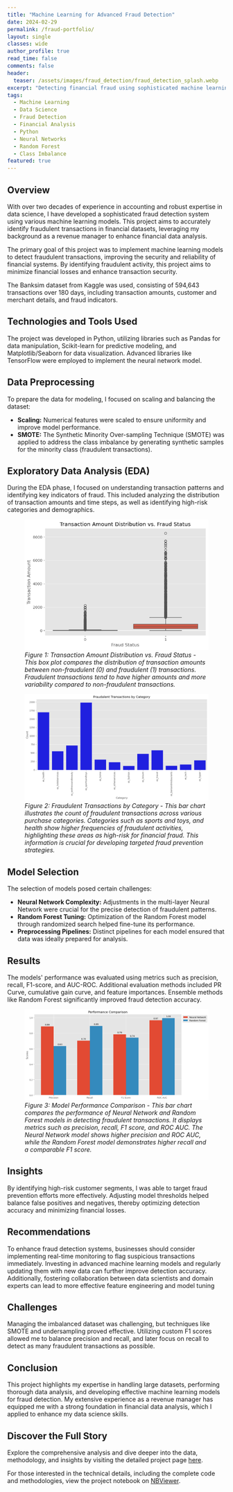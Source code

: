 ```yaml
---
title: "Machine Learning for Advanced Fraud Detection"
date: 2024-02-29
permalink: /fraud-portfolio/
layout: single
classes: wide
author_profile: true
read_time: false
comments: false
header:
  teaser: /assets/images/fraud_detection/fraud_detection_splash.webp
excerpt: "Detecting financial fraud using sophisticated machine learning techniques to enhance security and minimize losses."
tags:
  - Machine Learning
  - Data Science
  - Fraud Detection
  - Financial Analysis
  - Python
  - Neural Networks
  - Random Forest
  - Class Imbalance
featured: true
---
```

## Overview

With over two decades of experience in accounting and robust expertise in data science, I have developed a sophisticated fraud detection system using various machine learning models. This project aims to accurately identify fraudulent transactions in financial datasets, leveraging my background as a revenue manager to enhance financial data analysis.

The primary goal of this project was to implement machine learning models to detect fraudulent transactions, improving the security and reliability of financial systems. By identifying fraudulent activity, this project aims to minimize financial losses and enhance transaction security.

The Banksim dataset from Kaggle was used, consisting of 594,643 transactions over 180 days, including transaction amounts, customer and merchant details, and fraud indicators.

## Technologies and Tools Used

The project was developed in Python, utilizing libraries such as Pandas for data manipulation, Scikit-learn for predictive modeling, and Matplotlib/Seaborn for data visualization. Advanced libraries like TensorFlow were employed to implement the neural network model.

## Data Preprocessing

To prepare the data for modeling, I focused on scaling and balancing the dataset:
- **Scaling:** Numerical features were scaled to ensure uniformity and improve model performance.
- **SMOTE:** The Synthetic Minority Over-sampling Technique (SMOTE) was applied to address the class imbalance by generating synthetic samples for the minority class (fraudulent transactions).

## Exploratory Data Analysis (EDA)

During the EDA phase, I focused on understanding transaction patterns and identifying key indicators of fraud. This included analyzing the distribution of transaction amounts and time steps, as well as identifying high-risk categories and demographics.

<figure>
  <img src="/assets/images/fraud_detection/transaction_amount_distribution.png" alt="Transaction Amount Distribution">
  <figcaption style="text-align:left;"><em>Figure 1: Transaction Amount Distribution vs. Fraud Status - This box plot compares the distribution of transaction amounts between non-fraudulent (0) and fraudulent (1) transactions. Fraudulent transactions tend to have higher amounts and more variability compared to non-fraudulent transactions.</em></figcaption>
</figure>


<figure>
  <img src="/assets/images/fraud_detection/fraud_by_category.png" alt="Fraudulent Transactions by Category">
  <figcaption style="text-align:left;"><em>Figure 2: Fraudulent Transactions by Category - This bar chart illustrates the count of fraudulent transactions across various purchase categories. Categories such as sports and toys, and health show higher frequencies of fraudulent activities, highlighting these areas as high-risk for financial fraud. This information is crucial for developing targeted fraud prevention strategies.</em></figcaption>
</figure>


## Model Selection

The selection of models posed certain challenges:
- **Neural Network Complexity:** Adjustments in the multi-layer Neural Network were crucial for the precise detection of fraudulent patterns.
- **Random Forest Tuning:** Optimization of the Random Forest model through randomized search helped fine-tune its performance.
- **Preprocessing Pipelines:** Distinct pipelines for each model ensured that data was ideally prepared for analysis.

## Results

The models' performance was evaluated using metrics such as precision, recall, F1-score, and AUC-ROC. Additional evaluation methods included PR Curve, cumulative gain curve, and feature importances. Ensemble methods like Random Forest significantly improved fraud detection accuracy.

<figure>
  <img src="/assets/images/fraud_detection/model_performance.png" alt="Model Performance Comparison">
  <figcaption style="text-align:left;"><em>Figure 3: Model Performance Comparison - This bar chart compares the performance of Neural Network and Random Forest models in detecting fraudulent transactions. It displays metrics such as precision, recall, F1 score, and ROC AUC. The Neural Network model shows higher precision and ROC AUC, while the Random Forest model demonstrates higher recall and a comparable F1 score.</em></figcaption>
</figure>

## Insights

By identifying high-risk customer segments, I was able to target fraud prevention efforts more effectively. Adjusting model thresholds helped balance false positives and negatives, thereby optimizing detection accuracy and minimizing financial losses.

## Recommendations

To enhance fraud detection systems, businesses should consider implementing real-time monitoring to flag suspicious transactions immediately. Investing in advanced machine learning models and regularly updating them with new data can further improve detection accuracy. Additionally, fostering collaboration between data scientists and domain experts can lead to more effective feature engineering and model tuning

## Challenges

Managing the imbalanced dataset was challenging, but techniques like SMOTE and undersampling proved effective. Utilizing custom F1 scores allowed me to balance precision and recall, and later focus on recall to detect as many fraudulent transactions as possible.

## Conclusion

This project highlights my expertise in handling large datasets, performing thorough data analysis, and developing effective machine learning models for fraud detection. My extensive experience as a revenue manager has equipped me with a strong foundation in financial data analysis, which I applied to enhance my data science skills.

## Discover the Full Story

Explore the comprehensive analysis and dive deeper into the data, methodology, and insights by visiting the detailed project page [here](/fraud-detection-post/).

For those interested in the technical details, including the complete code and methodologies, view the project notebook on [NBViewer](https://nbviewer.org/github/timothyrobbinscpa/fraud_analysis/blob/master/src/fraud_detection_FINAL_FINAL_documented.ipynb?flush_cache=true).
